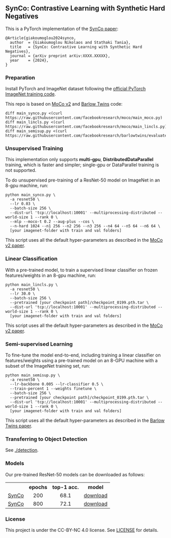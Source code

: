 ## SynCo: Contrastive Learning with Synthetic Hard Negatives

This is a PyTorch implementation of the [SynCo paper](https://arxiv.org/abs/XXXX.XXXXX):
```
@Article{giakoumoglou2024synco,
  author  = {Giakoumoglou Nikolaos and Stathaki Tania},
  title   = {SynCo: Contrastive Learning with Synthetic Hard Negatives},
  journal = {arXiv preprint arXiv:XXXX.XXXXX},
  year    = {2024},
}
```

### Preparation

Install PyTorch and ImageNet dataset following the [official PyTorch ImageNet training code](https://github.com/pytorch/examples/tree/master/imagenet).

This repo is based on [MoCo v2](https://github.com/facebookresearch/moco) and [Barlow Twins](https://github.com/facebookresearch/barlowtwins) code:
```
diff main_synco.py <(curl https://raw.githubusercontent.com/facebookresearch/moco/main_moco.py)
diff main_lincls.py <(curl https://raw.githubusercontent.com/facebookresearch/moco/main_lincls.py)
diff main_semisup.py <(curl https://raw.githubusercontent.com/facebookresearch/barlowtwins/evaluate.py)
```


### Unsupervised Training

This implementation only supports **multi-gpu**, **DistributedDataParallel** training, which is faster and simpler; single-gpu or DataParallel training is not supported.

To do unsupervised pre-training of a ResNet-50 model on ImageNet in an 8-gpu machine, run:
```
python main_synco.py \
  -a resnet50 \
  --lr 0.03 \
  --batch-size 256 \
  --dist-url 'tcp://localhost:10001' --multiprocessing-distributed --world-size 1 --rank 0 \
  --mlp --moco-t 0.2 --aug-plus --cos \
  --n-hard 1024 --n1 256 --n2 256 --n3 256 --n4 64 --n5 64 --n6 64 \
  [your imagenet-folder with train and val folders]
```

This script uses all the default hyper-parameters as described in the [MoCo v2 paper](https://arxiv.org/abs/1911.05722).

### Linear Classification

With a pre-trained model, to train a supervised linear classifier on frozen features/weights in an 8-gpu machine, run:
```
python main_lincls.py \
  -a resnet50 \
  --lr 30.0 \
  --batch-size 256 \
  --pretrained [your checkpoint path]/checkpoint_0199.pth.tar \
  --dist-url 'tcp://localhost:10001' --multiprocessing-distributed --world-size 1 --rank 0 \
  [your imagenet-folder with train and val folders]
```

This script uses all the default hyper-parameters as described in the [MoCo v2 paper](https://arxiv.org/abs/1911.05722).


### Semi-supervised Learning

To fine-tune the model end-to-end, including training a linear classifier on features/weights using a pre-trained model on an 8-GPU machine with a subset of the ImageNet training set, run:
```
python main_semisup.py \
  -a resnet50 \
  --lr-backbone 0.005 --lr-classifier 0.5 \
  --train-percent 1 --weights finetune \
  --batch-size 256 \
  --pretrained [your checkpoint path]/checkpoint_0199.pth.tar \
  --dist-url 'tcp://localhost:10001' --multiprocessing-distributed --world-size 1 --rank 0 \
  [your imagenet-folder with train and val folders]
```

This script uses all the default hyper-parameters as described in the [Barlow Twins paper](https://arxiv.org/abs/2103.03230).

### Transferring to Object Detection

See [./detection](detection).

### Models

Our pre-trained ResNet-50 models can be downloaded as follows:

<table>
<tbody>
<!-- START TABLE -->
<!-- TABLE HEADER -->
<th valign="bottom"></th>
<th valign="bottom">epochs</th>
<th valign="bottom">top-1 acc.</th>
<th valign="bottom">model</th>
<!-- TABLE BODY -->
<tr>
<td align="left"><a href="https://arxiv.org/abs/XXXX.XXXXX">SynCo</a></td>
<td align="center">200</td>
<td align="center">68.1</td>
<td align="center"><a href="https://drive.google.com/file/d/1sdc9Q5zIOdyEEL47pq9aJrCkrN6RVPOe/view?usp=drive_link">download</a></td>
</tr>
<tr>
<td align="left"><a href="https://arxiv.org/abs/XXXX.XXXXX">SynCo</a></td>
<td align="center">800</td>
<td align="center">72.1</td>
<td align="center"><a href="https://drive.google.com/file/d/1ZOoUmB6slrQxGRA9AdaCeIN3J-r6NaWI/view?usp=drive_link">download</a></td>
</tr>
</tbody>
</table>



### License

This project is under the CC-BY-NC 4.0 license. See [LICENSE](LICENSE) for details.

